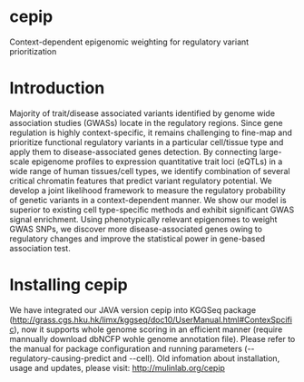 # cepip
Context-dependent epigenomic weighting for regulatory variant prioritization


# Introduction

Majority of trait/disease associated variants identified by genome wide association studies (GWASs) locate in the regulatory regions. Since gene regulation is highly context-specific, it remains challenging to fine-map and prioritize functional regulatory variants in a particular cell/tissue type and apply them to disease-associated genes detection. By connecting large-scale epigenome profiles to expression quantitative trait loci (eQTLs) in a wide range of human tissues/cell types, we identify combination of several critical chromatin features that predict variant regulatory potential. We develop a joint likelihood framework to measure the regulatory probability of genetic variants in a context-dependent manner. We show our model is superior to existing cell type-specific methods and exhibit significant GWAS signal enrichment. Using phenotypically relevant epigenomes to weight GWAS SNPs, we discover more disease-associated genes owing to regulatory changes and improve the statistical power in gene-based association test.

# Installing cepip

We have integrated our JAVA version cepip into KGGSeq package (http://grass.cgs.hku.hk/limx/kggseq/doc10/UserManual.html#ContexSpcific), now it supports whole genome scoring in an efficient manner (require mannually download dbNCFP wohle genome annotation file). Please refer to the manual for package configuration and running parameters (--regulatory-causing-predict and --cell). 
Old infomation about installation, usage and updates, please visit: http://mulinlab.org/cepip
